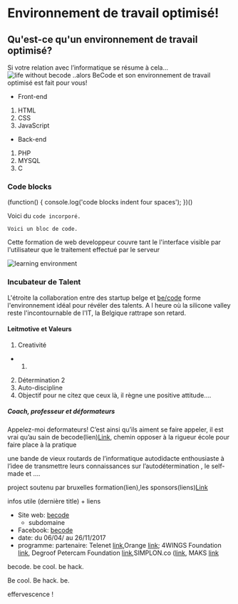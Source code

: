 # Environnement de travail optimisé!


## Qu'est-ce qu'un environnement de travail optimisé?

Si votre relation avec l’informatique se résume à cela...
![life without becode](http://reactiongifs.me/wp-content/uploads/2014/06/it-crowd-maurice-moss-frustration-fuck-this.gif)
..alors BeCode et son environnement de travail optimisé est fait pour vous!




* Front-end
 1. HTML
 2. CSS
 3. JavaScript

* Back-end
 1. PHP
 2. MYSQL
 3. C

### Code blocks

(function() {
    console.log('code blocks indent four spaces');
})()

Voici du `code incorporé.`
```
Voici un bloc de code.
```


Cette formation de web developpeur couvre tant le l'interface visible par l'utilisateur que le traitement effectué par le serveur

![learning environment](http://i.huffpost.com/gen/2727034/images/o-TECHNOLOGY-COMPUTERS-STUDENTS-facebook.jpg)
### Incubateur de Talent
L'étroite la collaboration entre des startup belge et [be/code](http://register.becode.org) forme l'environnement idéal pour révéler des talents.
A l heure où la silicone valley reste l'incontournable de l'IT, la Belgique rattrape son retard.



#### Leitmotive et Valeurs
1. Creativité
  - 1.
2. Détermination
    2 
3. Auto-discipline
4. Objectif
pour ne citez que ceux là, il règne une positive attitude….


##### Coach, professeur et déformateurs
Appelez-moi deformateurs! C’est ainsi qu’ils aiment se faire appeler, il est vrai qu’au sain de becode(lien)[Link](http://a.com), chemin opposer à la rigueur école pour faire place à la pratique 

une bande de vieux routards de l’informatique autodidacte enthousiaste à l’idee
de transmettre leurs connaissances sur l’autodétermination , le self-made et ….


project soutenu par bruxelles formation(lien),les sponsors(liens)[Link](http://a.com)


infos utile (dernière title) + liens

* Site web: [becode](http://register.becode.org)
  * subdomaine
* Facebook: [becode](http://register.becode.org)
* date: du 06/04/ au 26/11/2017  
* programme:
  partenaire: Telenet [link](http://www.telenet.be/),Orange [link](http://www.orange.be/); 4WINGS Foundation [link](http://www.orange.be/), Degroof Petercam Foundation [link](http://register.becode.org/),SIMPLON.co ([link](http://simplon.co/), MAKS [link](http://www.maksvzw.org/)
 
becode. be cool. be hack.

Be cool. Be hack. be</code>. 

effervescence !
